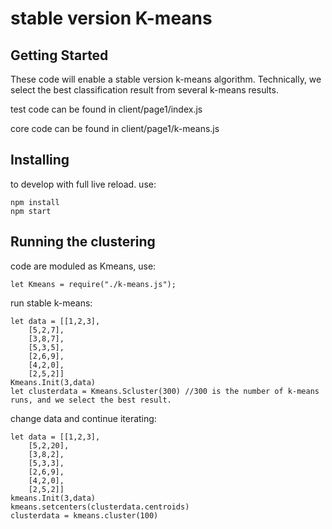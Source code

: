 # stable version K-means


## Getting Started

These code will enable a stable version k-means algorithm. Technically, we select the best classification result from several k-means results.

test code can be found in client/page1/index.js

core code can be found in client/page1/k-means.js

## Installing
to develop with full live reload. use:
```
npm install
npm start 
```

## Running the clustering
code are moduled as Kmeans, use:
```
let Kmeans = require("./k-means.js");
```

run stable k-means:
```
let data = [[1,2,3],
	[5,2,7],
	[3,8,7],
	[5,3,5],
	[2,6,9],
	[4,2,0],
	[2,5,2]]
Kmeans.Init(3,data)
let clusterdata = Kmeans.Scluster(300) //300 is the number of k-means runs, and we select the best result.
```

change data and continue iterating:
```
let data = [[1,2,3],
	[5,2,20],
	[3,8,2],
	[5,3,3],
	[2,6,9],
	[4,2,0],
	[2,5,2]]
kmeans.Init(3,data)
kmeans.setcenters(clusterdata.centroids)
clusterdata = kmeans.cluster(100)
```
		



